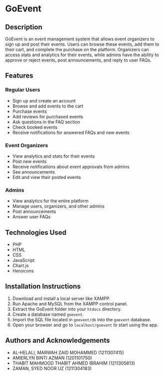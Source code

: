 # GoEvent

## Description
GoEvent is an event management system that allows event organizers to sign up and post their events. Users can browse these events, add them to their cart, and complete the purchase on the platform. Organizers can access stats and analytics for their events, while admins have the ability to approve or reject events, post announcements, and reply to user FAQs.

## Features

### Regular Users
- Sign up and create an account
- Browse and add events to the cart
- Purchase events
- Add reviews for purchased events
- Ask questions in the FAQ section
- Check booked events
- Receive notifications for answered FAQs and new events

### Event Organizers
- View analytics and stats for their events
- Post new events
- Receive notifications about event approvals from admins
- See announcements
- Edit and view their posted events

### Admins
- View analytics for the entire platform
- Manage users, organizers, and other admins
- Post announcements
- Answer user FAQs

## Technologies Used
- PHP
- HTML
- CSS
- JavaScript
- Chart.js
- Heroicons

## Installation Instructions
1. Download and install a local server like XAMPP.
2. Run Apache and MySQL from the XAMPP control panel.
3. Extract the GoEvent folder into your `htdocs` directory.
4. Create a database named `goevent`.
5. Import the SQL file located in `goevent/db` into the `goevent` database.
6. Open your browser and go to `localhost/goevent` to start using the app.

## Authors and Acknowledgements
- AL-HELALI, MARWAH ZAID MOHAMMED (1211307415)
- AMIERLYN BINTI AZMAN (1201101750)
- THABIT MAHMOOD THABIT AHMED IBRAHIM (1211305813)
- ZAMAN, SYED NOOR UZ (1211304183)
